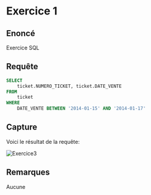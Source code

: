 # Exercice 1

## Enoncé

Exercice SQL

## Requête

``` sql
SELECT 
    ticket.NUMERO_TICKET, ticket.DATE_VENTE
FROM
    ticket
WHERE
    DATE_VENTE BETWEEN '2014-01-15' AND '2014-01-17'
```

## Capture

Voici le résultat de la requête:

![Exercice3](exercice3.png)

## Remarques
Aucune